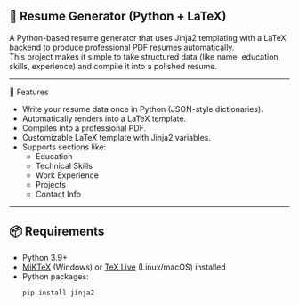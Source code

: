 ## 📝 Resume Generator (Python + LaTeX)

A Python-based resume generator that uses Jinja2 templating with a LaTeX backend to produce professional PDF resumes automatically.  
This project makes it simple to take structured data (like name, education, skills, experience) and compile it into a polished resume.

---

🚀 Features
- Write your resume data once in Python (JSON-style dictionaries).
- Automatically renders into a LaTeX template.
- Compiles into a professional PDF.
- Customizable LaTeX template with Jinja2 variables.
- Supports sections like:
  - Education
  - Technical Skills
  - Work Experience
  - Projects
  - Contact Info

---

## 📦 Requirements
- Python 3.9+  
- [MiKTeX](https://miktex.org/) (Windows) or [TeX Live](https://www.tug.org/texlive/) (Linux/macOS) installed  
- Python packages:
  ```bash
  pip install jinja2
